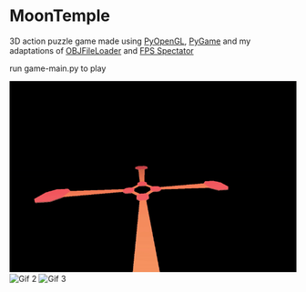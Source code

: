 # MoonTemple
3D action puzzle game made using [PyOpenGL](http://pyopengl.sourceforge.net/), [PyGame](https://www.pygame.org/news) and my adaptations of [OBJFileLoader](https://www.pygame.org/wiki/OBJFileLoader) and [FPS Spectator](http://3dengine.org/Spectator_(PyOpenGL))

run game-main.py to play

![Gif 1](gif-1.gif)
![Gif 2](gif-2.gif)
![Gif 3](gif-3.gif)
